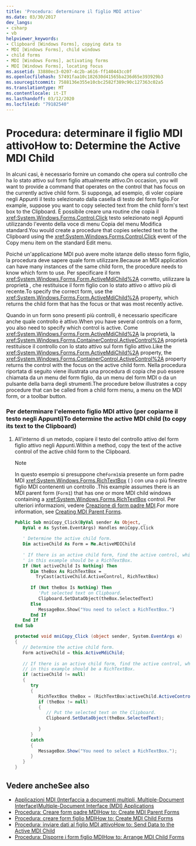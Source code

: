 ```yaml
---
title: 'Procedura: determinare il figlio MDI attivo'
ms.date: 03/30/2017
dev_langs:
- csharp
- vb
helpviewer_keywords:
- Clipboard [Windows Forms], copying data to
- MDI [Windows Forms], child windows
- child forms
- MDI [Windows Forms], activating forms
- MDI [Windows Forms], locating focus
ms.assetid: 33880ec3-0207-4c2b-a616-ff140443cc0f
ms.openlocfilehash: 57491faa10c182630d41565ba236d65e393929b3
ms.sourcegitcommit: 7588136e355e10cbc2582f389c90c127363c02a5
ms.translationtype: MT
ms.contentlocale: it-IT
ms.lasthandoff: 03/12/2020
ms.locfileid: "79182540"
---
```

# <a name="how-to-determine-the-active-mdi-child"></a><span data-ttu-id="14ba8-102">Procedura: determinare il figlio MDI attivo</span><span class="sxs-lookup"><span data-stu-id="14ba8-102">How to: Determine the Active MDI Child</span></span>
<span data-ttu-id="14ba8-103">In alcuni casi, è necessario fornire un comando che opera sul controllo che ha lo stato attivo sul form figlio attualmente attivo.</span><span class="sxs-lookup"><span data-stu-id="14ba8-103">On occasion, you will want to provide a command that operates on the control that has focus on the currently active child form.</span></span> <span data-ttu-id="14ba8-104">Si supponga, ad esempio, di voler copiare negli Appunti il testo selezionato dalla casella di testo del form figlio.</span><span class="sxs-lookup"><span data-stu-id="14ba8-104">For example, suppose you want to copy selected text from the child form's text box to the Clipboard.</span></span> <span data-ttu-id="14ba8-105">È possibile creare una routine che copia il <xref:System.Windows.Forms.Control.Click> testo selezionato negli Appunti utilizzando l'evento della voce di menu Copia del menu Modifica standard.</span><span class="sxs-lookup"><span data-stu-id="14ba8-105">You would create a procedure that copies selected text to the Clipboard using the <xref:System.Windows.Forms.Control.Click> event of the Copy menu item on the standard Edit menu.</span></span>  
  
 <span data-ttu-id="14ba8-106">Poiché un'applicazione MDI può avere molte istanze dello stesso form figlio, la procedura deve sapere quale form utilizzare.</span><span class="sxs-lookup"><span data-stu-id="14ba8-106">Because an MDI application can have many instances of the same child form, the procedure needs to know which form to use.</span></span> <span data-ttu-id="14ba8-107">Per specificare il form <xref:System.Windows.Forms.Form.ActiveMdiChild%2A> corretto, utilizzare la proprietà , che restituisce il form figlio con lo stato attivo o attivo più di recente.</span><span class="sxs-lookup"><span data-stu-id="14ba8-107">To specify the correct form, use the <xref:System.Windows.Forms.Form.ActiveMdiChild%2A> property, which returns the child form that has the focus or that was most recently active.</span></span>  
  
 <span data-ttu-id="14ba8-108">Quando in un form sono presenti più controlli, è necessario specificare anche quale controllo è attivo.</span><span class="sxs-lookup"><span data-stu-id="14ba8-108">When you have several controls on a form, you also need to specify which control is active.</span></span> <span data-ttu-id="14ba8-109">Come <xref:System.Windows.Forms.Form.ActiveMdiChild%2A> la proprietà, la <xref:System.Windows.Forms.ContainerControl.ActiveControl%2A> proprietà restituisce il controllo con lo stato attivo sul form figlio attivo.</span><span class="sxs-lookup"><span data-stu-id="14ba8-109">Like the <xref:System.Windows.Forms.Form.ActiveMdiChild%2A> property, the <xref:System.Windows.Forms.ContainerControl.ActiveControl%2A> property returns the control with the focus on the active child form.</span></span> <span data-ttu-id="14ba8-110">Nella procedura riportata di seguito viene illustrata una procedura di copia che può essere chiamata da un menu del form figlio, da un menu del form MDI o da un pulsante della barra degli strumenti.</span><span class="sxs-lookup"><span data-stu-id="14ba8-110">The procedure below illustrates a copy procedure that can be called from a child form menu, a menu on the MDI form, or a toolbar button.</span></span>  
  
### <a name="to-determine-the-active-mdi-child-to-copy-its-text-to-the-clipboard"></a><span data-ttu-id="14ba8-111">Per determinare l'elemento figlio MDI attivo (per copiarne il testo negli Appunti)</span><span class="sxs-lookup"><span data-stu-id="14ba8-111">To determine the active MDI child (to copy its text to the Clipboard)</span></span>  
  
1. <span data-ttu-id="14ba8-112">All'interno di un metodo, copiare il testo del controllo attivo del form figlio attivo negli Appunti.</span><span class="sxs-lookup"><span data-stu-id="14ba8-112">Within a method, copy the text of the active control of the active child form to the Clipboard.</span></span>  
  
    > [!NOTE]
    > <span data-ttu-id="14ba8-113">In questo esempio si presuppone che`Form1`sia presente un form padre MDI <xref:System.Windows.Forms.RichTextBox> ( ) con una o più finestre figlio MDI contenenti un controllo .</span><span class="sxs-lookup"><span data-stu-id="14ba8-113">This example assumes there is an MDI parent form (`Form1`) that has one or more MDI child windows containing a <xref:System.Windows.Forms.RichTextBox> control.</span></span> <span data-ttu-id="14ba8-114">Per ulteriori informazioni, vedere [Creazione di form padre MDI](how-to-create-mdi-parent-forms.md).</span><span class="sxs-lookup"><span data-stu-id="14ba8-114">For more information, see [Creating MDI Parent Forms](how-to-create-mdi-parent-forms.md).</span></span>  
  
    ```vb  
    Public Sub mniCopy_Click(ByVal sender As Object, _  
       ByVal e As System.EventArgs) Handles mniCopy.Click  
  
       ' Determine the active child form.  
       Dim activeChild As Form = Me.ActiveMDIChild  
  
       ' If there is an active child form, find the active control, which  
       ' in this example should be a RichTextBox.  
       If (Not activeChild Is Nothing) Then  
          Dim theBox As RichTextBox = _  
            TryCast(activeChild.ActiveControl, RichTextBox)  
  
          If (Not theBox Is Nothing) Then  
             'Put selected text on Clipboard.  
             Clipboard.SetDataObject(theBox.SelectedText)  
          Else  
             MessageBox.Show("You need to select a RichTextBox.")  
          End If  
       End If  
    End Sub  
    ```  
  
    ```csharp  
    protected void mniCopy_Click (object sender, System.EventArgs e)  
    {  
       // Determine the active child form.  
       Form activeChild = this.ActiveMdiChild;  
  
       // If there is an active child form, find the active control, which  
       // in this example should be a RichTextBox.  
       if (activeChild != null)  
       {
          try  
          {  
             RichTextBox theBox = (RichTextBox)activeChild.ActiveControl;  
             if (theBox != null)  
             {  
                // Put the selected text on the Clipboard.  
                Clipboard.SetDataObject(theBox.SelectedText);  
  
             }  
          }  
          catch  
          {  
             MessageBox.Show("You need to select a RichTextBox.");  
          }  
       }  
    }  
    ```  
  
## <a name="see-also"></a><span data-ttu-id="14ba8-115">Vedere anche</span><span class="sxs-lookup"><span data-stu-id="14ba8-115">See also</span></span>

- [<span data-ttu-id="14ba8-116">Applicazioni MDI (Interfaccia a documenti multipli, Multiple-Document Interface)</span><span class="sxs-lookup"><span data-stu-id="14ba8-116">Multiple-Document Interface (MDI) Applications</span></span>](multiple-document-interface-mdi-applications.md)
- [<span data-ttu-id="14ba8-117">Procedura: Creare form padre MDI</span><span class="sxs-lookup"><span data-stu-id="14ba8-117">How to: Create MDI Parent Forms</span></span>](how-to-create-mdi-parent-forms.md)
- [<span data-ttu-id="14ba8-118">Procedura: creare form figlio MDI</span><span class="sxs-lookup"><span data-stu-id="14ba8-118">How to: Create MDI Child Forms</span></span>](how-to-create-mdi-child-forms.md)
- [<span data-ttu-id="14ba8-119">Procedura: inviare dati al figlio MDI attivo</span><span class="sxs-lookup"><span data-stu-id="14ba8-119">How to: Send Data to the Active MDI Child</span></span>](how-to-send-data-to-the-active-mdi-child.md)
- [<span data-ttu-id="14ba8-120">Procedura: Disporre i form figlio MDI</span><span class="sxs-lookup"><span data-stu-id="14ba8-120">How to: Arrange MDI Child Forms</span></span>](how-to-arrange-mdi-child-forms.md)
